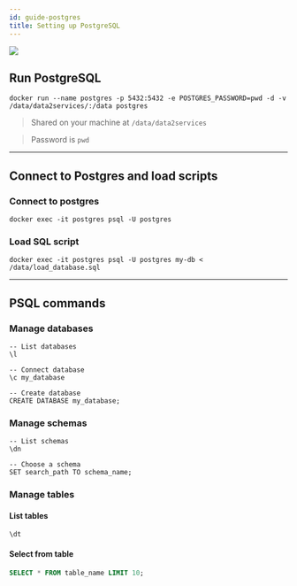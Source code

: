 ```yaml
---
id: guide-postgres
title: Setting up PostgreSQL
---
```


[![](/data2services/img/postgresql_logo.png)](https://www.postgresql.org/)

## Run PostgreSQL

```shell
docker run --name postgres -p 5432:5432 -e POSTGRES_PASSWORD=pwd -d -v /data/data2services/:/data postgres
```

> Shared on your machine at `/data/data2services`

> Password is `pwd`

---

## Connect to Postgres and load scripts

### Connect to postgres
```shell
docker exec -it postgres psql -U postgres
```

### Load SQL script
```shell
docker exec -it postgres psql -U postgres my-db < /data/load_database.sql
```

---

## PSQL commands

### Manage databases
```plsql
-- List databases
\l

-- Connect database
\c my_database

-- Create database
CREATE DATABASE my_database;
```

### Manage schemas
```plsql
-- List schemas
\dn

-- Choose a schema
SET search_path TO schema_name;
```

### Manage tables

#### List tables

```plsql
\dt
```

#### Select from table

```sql
SELECT * FROM table_name LIMIT 10; 
```